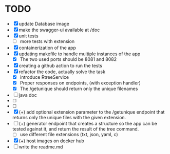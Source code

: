 
# TODO

- [x] update Database image
- [x] make the swagger-ui available at /doc
- [x] unit tests
  - [ ] more tests with extension
- [x] containerization of the app
- [x] updating makefile to handle multiple instances of the app
  - [x] The two used ports should be 8081 and 8082
- [x] creating a github action to run the tests
- [x] refactor the code, actually solve the task
  - [x] introduce RtreeService
  - [x] Proper responses on endpoints, (with exception handler)
  - [x] The /getunique should return only the unique filenames
- [ ] java doc
- [ ] 
- [ ] 
- [x] (+) add optional extension parameter to the /getunique endpoint that returns only the unique files with the given extension.
- [ ] (+) generator endpoint that creates a structure so the app can be tested against it, and return the result of the tree command.
    - [ ] use different file extensions (txt, json, yaml, c)
- [x] (+) host images on docker hub
- [ ] write the readme.md